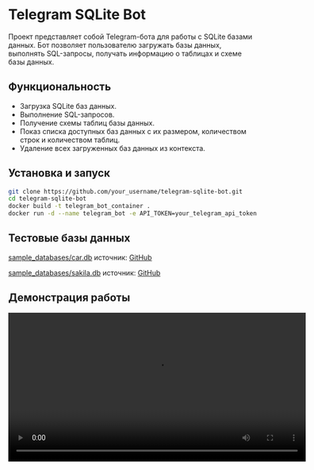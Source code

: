 # Telegram SQLite Bot

Проект представляет собой Telegram-бота для работы с SQLite базами данных. Бот позволяет пользователю загружать базы
данных, выполнять SQL-запросы, получать информацию о таблицах и схеме базы данных.

## Функциональность

- Загрузка SQLite баз данных.
- Выполнение SQL-запросов.
- Получение схемы таблиц базы данных.
- Показ списка доступных баз данных с их размером, количеством строк и количеством таблиц.
- Удаление всех загруженных баз данных из контекста.

## Установка и запуск

```bash
git clone https://github.com/your_username/telegram-sqlite-bot.git
cd telegram-sqlite-bot
docker build -t telegram_bot_container .
docker run -d --name telegram_bot -e API_TOKEN=your_telegram_api_token telegram_bot_container
```

## Тестовые базы данных
[sample_databases/car.db](sample_databases%2Fcar.db) источник: [GitHub](https://github.com/dtaivpp/car_company_database)

[sample_databases/sakila.db](sample_databases%2Fsakila.db) источник: [GitHub](https://github.com/bradleygrant/sakila-sqlite3)

## Демонстрация работы

<video src="https://github.com/user-attachments/assets/d4903ee1-d09c-4cd1-ba7d-03e4dd489da3" width="600" controls></video>

